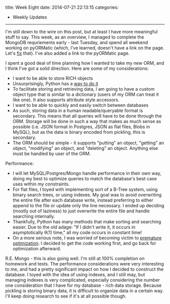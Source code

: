 title: Week Eight
date: 2014-07-21 22:13:15
categories:
 - Weekly Updates
---
I'm still down to the wire on this post, but at least I have more meaningful stuff to say. This week, as an overview, I managed to complete the MongoDB requriements early - last Tuesday, and spend all weekend working on pyORMatic (which, I've learned, doesn't have a link on the page. Let's [fix](https://github.com/alexschneider/pyORMatic) that). I've also added a link to the pyORMatic page.

I spent a good deal of time planning how I wanted to take my new ORM, and I think I've got a solid direction. Here are some of my considerations:

* I want to be able to store RICH objects
 * Unsurprisingly, Python has a [way to do it](https://docs.python.org/3.4/library/pickle.html)
 * To facilitate storing and retrieving data, I am going to have a custom object type that is similar to a dictionary (users of my ORM can treat it like one). It also supports attribute style accessors.
* I want to be able to quickly and easily switch between databases
 * As such, storing data in a human readable/queryable format is secondary. This means that all queries will have to be done through the ORM. Storage will be done in such a way that makes as much sense as possible (i.e. JSON format in Postgres, JSON as flat files, Blobs in MySQL), but as the data is binary encoded from pickling, this is secondary.
* The ORM should be simple - it supports "putting" an object, "getting" an object, "modifying" an object, and "deleting" an object. Anything else must be handled by user of the ORM.

Performance:

* I will let MySQL/Postgres/Mongo handle performance in their own way, doing my best to optimize queries to match the database's best case uses within my constraints.
* For flat files, I toyed with implementing sort of a B-Tree system, using binary search trees, or using indexes. My goal was to avoid overwriting the entire file after each database write, instead preferring to either append to the file or update only the line necessary. I ended up deciding (mostly out of laziness) to just overwrite the entire file and handle searching internally.
 * Thankfully, Python has many methods that make sorting and searching easier. Due to the old adage: "If I didn't write it, it occurs in asymptotically θ(1) time," all my code occurs in constant time!
 * On a more serious note, I was worried of becoming victim to [premature optimization](http://c2.com/cgi/wiki?PrematureOptimization). I decided to get the code working first, and go back for optimization afterward.

R.E. Mongo - this is also going well. I'm still at 100% completion on homework and tests. The performance considerations were very interesting to me, and had a pretty significant impact on how I decided to construct the database. I toyed with the idea of using indexes, and I still may, but managing indexes is very complicated, especially considering the number one consideration that I have for my database - rich data storage. Because pickling is storing binary data, it is difficult to organize data in a certain way. I'll keep doing research to see if it's at all possible though. 
